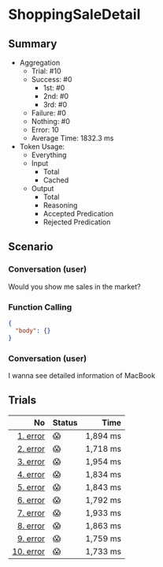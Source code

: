 # ShoppingSaleDetail
## Summary
  - Aggregation
    - Trial: #10
    - Success: #0
      - 1st: #0
      - 2nd: #0
      - 3rd: #0
    - Failure: #0
    - Nothing: #0
    - Error: 10
    - Average Time: 1832.3 ms
  - Token Usage:
    - Everything
    - Input
      - Total
      - Cached
    - Output
      - Total
      - Reasoning
      - Accepted Predication
      - Rejected Predication

## Scenario
### Conversation (user)
Would you show me sales in the market?

### Function Calling
```json
{
  "body": {}
}
```

### Conversation (user)
I wanna see detailed information of MacBook

## Trials
No | Status | Time
---:|:-------|------:
[1. error](./trials/1.error.json) | 😱 | 1,894 ms
[2. error](./trials/2.error.json) | 😱 | 1,718 ms
[3. error](./trials/3.error.json) | 😱 | 1,954 ms
[4. error](./trials/4.error.json) | 😱 | 1,834 ms
[5. error](./trials/5.error.json) | 😱 | 1,843 ms
[6. error](./trials/6.error.json) | 😱 | 1,792 ms
[7. error](./trials/7.error.json) | 😱 | 1,933 ms
[8. error](./trials/8.error.json) | 😱 | 1,863 ms
[9. error](./trials/9.error.json) | 😱 | 1,759 ms
[10. error](./trials/10.error.json) | 😱 | 1,733 ms
